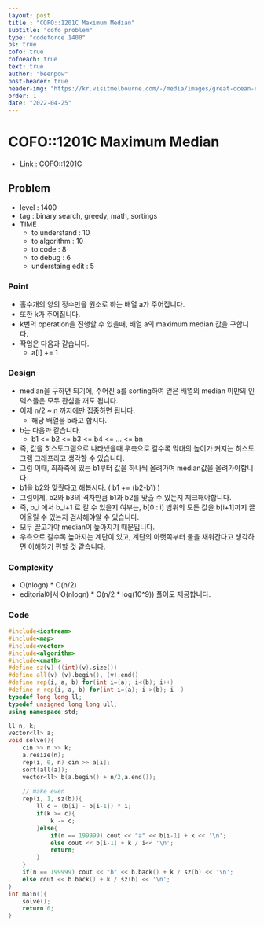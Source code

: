 ```yaml
---
layout: post
title : "COFO::1201C Maximum Median"
subtitle: "cofo problem"
type: "codeforce 1400"
ps: true
cofo: true
cofoeach: true
text: true
author: "beenpow"
post-header: true
header-img: "https://kr.visitmelbourne.com/-/media/images/great-ocean-road/things-to-do/nature-and-wildlife/beaches-and-coastlines/12-apostles_gor_u_1224113_1150x863.jpg?ts=20150625371043"
order: 1
date: "2022-04-25"
---
```

# COFO::1201C Maximum Median
- [Link : COFO::1201C](https://codeforces.com/problemset/problem/1201/C)


## Problem 

- level : 1400
- tag : binary search, greedy, math, sortings
- TIME
  - to understand    : 10
  - to algorithm     : 10
  - to code          : 8
  - to debug         : 6
  - understaing edit : 5

### Point
- 홀수개의 양의 정수만을 원소로 하는 배열 a가 주어집니다.
- 또한 k가 주어집니다.
- k번의 operation을 진행할 수 있을때, 배열 a의 maximum median 값을 구합니다.
- 작업은 다음과 같습니다.
  - a[i] += 1

### Design
- median을 구하면 되기에, 주어진 a를 sorting하여 얻은 배열의 median 미만의 인덱스들은 모두 관심을 꺼도 됩니다.
- 이제 n/2 ~ n 까지에만 집중하면 됩니다.
  - 해당 배열을 b라고 합시다.
- b는 다음과 같습니다. 
  - b1 <= b2 <= b3 <= b4 <= ... <= bn
- 즉, 값을 히스토그램으로 나타냈을때 우측으로 갈수록 막대의 높이가 커지는 히스토그램 그래프라고 생각할 수 있습니다.
- 그럼 이때, 최좌측에 있는 b1부터 값을 하나씩 올려가며 median값을 올려가야합니다.
- b1을 b2와 맞췄다고 해봅시다. ( b1 += (b2-b1) )
- 그럼이제, b2와 b3의 격차만큼 b1과 b2를 맞출 수 있는지 체크해야합니다.
- 즉, b_i 에서 b_i+1 로 갈 수 있을지 여부는, b[0 : i] 범위의 모든 값을 b[i+1]까지 끌어올릴 수 있는지 검사해야알 수 있습니다.
- 모두 끌고가야 median이 높아지기 때문입니다.
- 우측으로 갈수록 높아지는 계단이 있고, 계단의 아랫쪽부터 물을 채워간다고 생각하면 이해하기 편할 것 같습니다.

### Complexity
- O(nlogn) * O(n/2)
- editorial에서 O(nlogn) * O(n/2 * log(10^9)) 풀이도 제공합니다.

### Code

```cpp
#include<iostream>
#include<map>
#include<vector>
#include<algorithm>
#include<cmath>
#define sz(v) ((int)(v).size())
#define all(v) (v).begin(), (v).end()
#define rep(i, a, b) for(int i=(a); i<(b); i++)
#define r_rep(i, a, b) for(int i=(a); i >(b); i--)
typedef long long ll;
typedef unsigned long long ull;
using namespace std;

ll n, k;
vector<ll> a;
void solve(){
    cin >> n >> k;
    a.resize(n);
    rep(i, 0, n) cin >> a[i];
    sort(all(a));
    vector<ll> b(a.begin() + n/2,a.end());
    
    // make even
    rep(i, 1, sz(b)){
        ll c = (b[i] - b[i-1]) * i;
        if(k >= c){
            k -= c;
        }else{
            if(n == 199999) cout << "a" << b[i-1] + k << '\n';
            else cout << b[i-1] + k / i<< '\n';
            return;
        }
    }
    if(n == 199999) cout << "b" << b.back() + k / sz(b) << '\n';
    else cout << b.back() + k / sz(b) << '\n';
}
int main(){
    solve();
    return 0;
}
```
